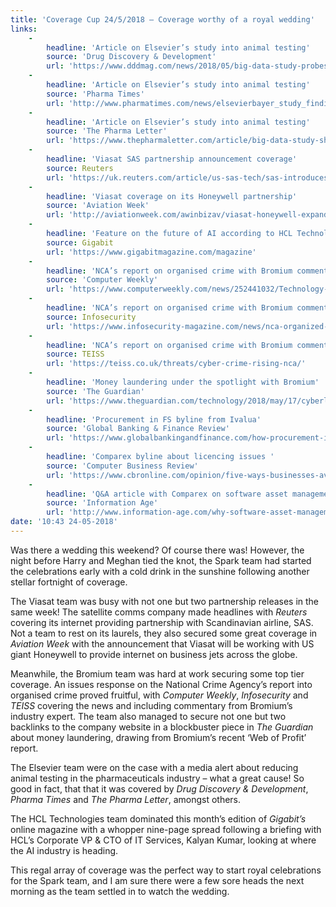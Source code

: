 ```yaml
---
title: 'Coverage Cup 24/5/2018 – Coverage worthy of a royal wedding'
links:
    -
        headline: 'Article on Elsevier’s study into animal testing'
        source: 'Drug Discovery & Development'
        url: 'https://www.dddmag.com/news/2018/05/big-data-study-probes-how-well-animal-studies-predict-human-safety'
    -
        headline: 'Article on Elsevier’s study into animal testing'
        source: 'Pharma Times'
        url: 'http://www.pharmatimes.com/news/elsevierbayer_study_findings_could_cut_animal_testing_1235487'
    -
        headline: 'Article on Elsevier’s study into animal testing'
        source: 'The Pharma Letter'
        url: 'https://www.thepharmaletter.com/article/big-data-study-shows-unnecessary-animal-testing-can-be-reduced'
    -
        headline: 'Viasat SAS partnership announcement coverage'
        source: Reuters
        url: 'https://uk.reuters.com/article/us-sas-tech/sas-introduces-high-speed-wi-fi-on-flights-to-keep-up-with-competitors-idUKKCN1IG2I6'
    -
        headline: 'Viasat coverage on its Honeywell partnership'
        source: 'Aviation Week'
        url: 'http://aviationweek.com/awinbizav/viasat-honeywell-expand-ka-band-availability'
    -
        headline: 'Feature on the future of AI according to HCL Technologies'
        source: Gigabit
        url: 'https://www.gigabitmagazine.com/magazine'
    -
        headline: 'NCA’s report on organised crime with Bromium comment'
        source: 'Computer Weekly'
        url: 'https://www.computerweekly.com/news/252441032/Technology-continues-to-transform-crime-warns-NCA'
    -
        headline: 'NCA’s report on organised crime with Bromium comment '
        source: Infosecurity
        url: 'https://www.infosecurity-magazine.com/news/nca-organized-cybercrime-continues/'
    -
        headline: 'NCA’s report on organised crime with Bromium comment'
        source: TEISS
        url: 'https://teiss.co.uk/threats/cyber-crime-rising-nca/'
    -
        headline: 'Money laundering under the spotlight with Bromium'
        source: 'The Guardian'
        url: 'https://www.theguardian.com/technology/2018/may/17/cyberlaundering-funds-terror-internet-fake-transactions-cashless-society'
    -
        headline: 'Procurement in FS byline from Ivalua'
        source: 'Global Banking & Finance Review'
        url: 'https://www.globalbankingandfinance.com/how-procurement-is-helping-financial-services-manage-risk-and-increase-business-value/'
    -
        headline: 'Comparex byline about licencing issues '
        source: 'Computer Business Review'
        url: 'https://www.cbronline.com/opinion/five-ways-businesses-avoid-licensing-catastrophe'
    -
        headline: 'Q&A article with Comparex on software asset management'
        source: 'Information Age'
        url: 'http://www.information-age.com/why-software-asset-management-overlooked-cios-123471877/'
date: '10:43 24-05-2018'
---
```


Was there a wedding this weekend? Of course there was! However, the night before Harry and Meghan tied the knot, the Spark team had started the celebrations early with a cold drink in the sunshine following another stellar fortnight of coverage.

The Viasat team was busy with not one but two partnership releases in the same week! The satellite comms company made headlines with _Reuters_ covering its internet providing partnership with Scandinavian airline, SAS. Not a team to rest on its laurels, they also secured some great coverage in _Aviation Week_ with the announcement that Viasat will be working with US giant Honeywell to provide internet on business jets across the globe.

Meanwhile, the Bromium team was hard at work securing some top tier coverage. An issues response on the National Crime Agency’s report into organised crime proved fruitful, with _Computer Weekly_, _Infosecurity_ and _TEISS_ covering the news and including commentary from Bromium’s industry expert. The team also managed to secure not one but two backlinks to the company website in a blockbuster piece in _The Guardian_ about money laundering, drawing from Bromium’s recent ‘Web of Profit’ report.

The Elsevier team were on the case with a media alert about reducing animal testing in the pharmaceuticals industry – what a great cause! So good in fact, that that it was covered by _Drug Discovery & Development_, _Pharma Times_ and _The Pharma Letter_, amongst others. 

The HCL Technologies team dominated this month’s edition of _Gigabit’s_ online magazine with a whopper nine-page spread following a briefing with HCL’s Corporate VP & CTO of IT Services, Kalyan Kumar, looking at where the AI industry is heading.

This regal array of coverage was the perfect way to start royal celebrations for the Spark team, and I am sure there were a few sore heads the next morning as the team settled in to watch the wedding. 
